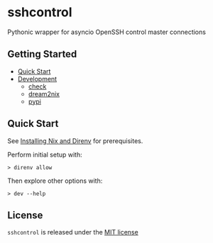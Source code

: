 # sshcontrol

Pythonic wrapper for asyncio OpenSSH control master connections

## Getting Started

- [Quick Start](#quick-start)
- [Development](./docs/DEVELOPMENT.md)
  - [check](./docs/DEVELOPMENT.md#check)
  - [dream2nix](./docs/DEVELOPMENT.md#dream2nix)
  - [pypi](./docs/DEVELOPMENT.md#pypi)

## Quick Start

See [Installing Nix and Direnv](https://github.com/mechanical-orchard/monix/wiki/Installing-Nix-and-Direnv) for prerequisites.

Perform initial setup with:

```console
> direnv allow
```

Then explore other options with:

```console
> dev --help
```

## License

`sshcontrol` is released under the [MIT license](./LICENSE)
